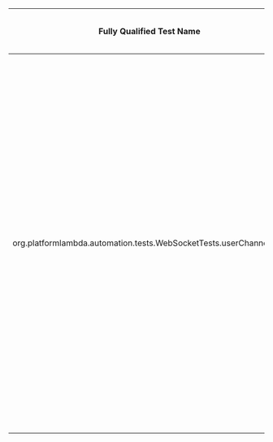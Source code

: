 | Fully Qualified Test Name | Project Name | SHA | Lines that cause failure | Root Cause | Source or Test Code | Why is the test flaky? | Full Line in Idoft |
| ------------- | ------------- | ------------- | ------------- | ------------- | ------------- | ------------- | ------------- |
| org.platformlambda.automation.tests.WebSocketTests.userChannelTest | https://github.com/Accenture/mercury | 6b744cdbb2206feca62848df92b3bf542f890be5 | 129, 130, 131 | Asynchronous Timing | Source | The reason why there was an asynchronous timing error at these three lines was that in the original snippet of code, the get() function was invoked immediately after the asynchronous BlockingQueue.poll function was called. The .poll function's time could depend on many factors, and so by checking right after the .poll function was called, there was not enough time given for this function to complete. In doing this, the .get() call would non-deterministically fail. The fix comes from giving the asynchronous call enough time to finish before checking the values of the .get() function. |





